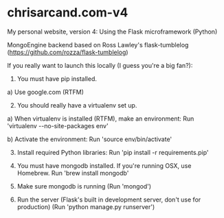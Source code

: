 chrisarcand.com-v4
==================

My personal website, version 4: Using the Flask microframework (Python)

MongoEngine backend based on Ross Lawley's flask-tumblelog (https://github.com/rozza/flask-tumblelog)

If you really want to launch this locally (I guess you're a big fan?):

1) You must have pip installed.

  a) Use google.com (RTFM)

2) You should really have a virtualenv set up.

  a) When virtualenv is installed (RTFM), make an environment: Run 'virtualenv --no-site-packages env'

  b) Activate the environment: Run 'source env/bin/activate'

3) Install required Python libraries: Run 'pip install -r requirements.pip'

4) You must have mongodb installed. If you're running OSX, use Homebrew. Run 'brew install mongodb'

5) Make sure mongodb is running (Run 'mongod')

6) Run the server (Flask's built in development server, don't use for production) (Run 'python manage.py runserver')
